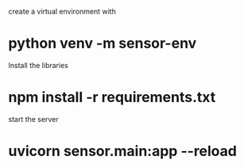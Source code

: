 create a virtual environment with

# python venv -m sensor-env

Install the libraries

# npm install -r requirements.txt

start the server

# uvicorn sensor.main:app --reload
